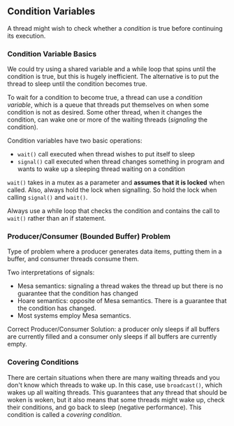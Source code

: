 ## Condition Variables

A thread might wish to check whether a *condition* is true before continuing its
execution.  

### Condition Variable Basics

We could try using a shared variable and a while loop that spins until the
condition is true, but this is hugely inefficient. The alternative is to put the
thread to sleep until the condition becomes true.

To wait for a condition to become true, a thread can use a *condition variable*,
which is a queue that threads put themselves on when some condition is not as
desired. Some other thread, when it changes the condition, can wake one or more
of the waiting threads (*signaling* the condition). 

Condition variables have two basic operations:  
- `wait()` call executed when thread wishes to put itself to sleep  
- `signal()` call executed when thread changes something in program and wants to
  wake up a sleeping thread waiting on a condition

`wait()` takes in a mutex as a parameter and **assumes that it is locked** when
called. Also, always hold the lock when signalling. So hold the lock when
calling `signal()` and `wait()`.

Always use a while loop that checks the condition and contains the call to
`wait()` rather than an if statement.

### Producer/Consumer (Bounded Buffer) Problem

Type of problem where a producer generates data items, putting them in a buffer,
and consumer threads consume them.

Two interpretations of signals:  
- Mesa semantics: signaling a thread wakes the thread up but there is no
  guarantee that the condition has changed  
- Hoare semantics: opposite of Mesa semantics. There is a guarantee that the
  condition has changed.
- Most systems employ Mesa semantics.  

Correct Producer/Consumer Solution: a producer only sleeps if all buffers are
currently filled and a consumer only sleeps if all buffers are currently empty. 

### Covering Conditions

There are certain situations when there are many waiting threads and you don't
know which threads to wake up. In this case, use `broadcast()`, which wakes up
all waiting threads. This guarantees that any thread that should be woken is
woken, but it also means that some threads might wake up, check their
conditions, and go back to sleep (negative performance). This condition is
called a *covering condition*. 
